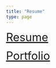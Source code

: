 ```yaml
---
title: "Resume"
type: page
---
```


<a href="https://docs.google.com/document/d/1Ootxo0IHS5heQvTXW-Gx1ZX1G0JTdhNnRtTG1OIPdjc/edit?usp=sharing" target="_blank" style="font-size:2.2em;">   Resume</a><br>


<a href="https://www.jeezluisjorge.com/publications/" target="_blank" style="font-size:2.2em;"> Portfolio</a><br>

